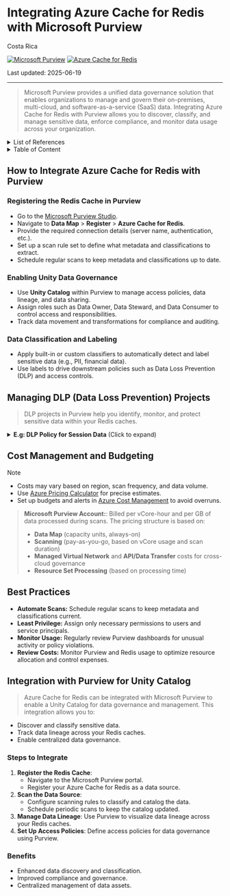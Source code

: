 # Integrating Azure Cache for Redis with Microsoft Purview

Costa Rica

[![Microsoft Purview](https://img.shields.io/badge/Microsoft-Purview-blue)](https://learn.microsoft.com/en-us/azure/purview/) [![Azure Cache for Redis](https://img.shields.io/badge/Azure-Redis-blue)](https://learn.microsoft.com/en-us/azure/redis/)

Last updated: 2025-06-19

---

> Microsoft Purview provides a unified data governance solution that enables organizations to manage and govern their on-premises, multi-cloud, and software-as-a-service (SaaS) data. Integrating Azure Cache for Redis with Purview allows you to discover, classify, and manage sensitive data, enforce compliance, and monitor data usage across your organization.

<details>
<summary>List of References</summary>

- [Microsoft Purview Documentation](https://learn.microsoft.com/en-us/azure/purview/)
- [Azure Cache for Redis Documentation](https://learn.microsoft.com/en-us/azure/redis/)
- [Purview Data Loss Prevention](https://learn.microsoft.com/en-us/azure/purview/concept-data-loss-prevention)
- [Azure Pricing Calculator](https://azure.microsoft.com/en-us/pricing/calculator/)

</details>

<details>
<summary>Table of Content</summary>

- [How to Integrate Azure Cache for Redis with Purview](#how-to-integrate-azure-cache-for-redis-with-purview)
    - [Registering the Redis Cache in Purview](#registering-the-redis-cache-in-purview)
    - [Enabling Unity Data Governance](#enabling-unity-data-governance)
    - [Data Classification and Labeling](#data-classification-and-labeling)
- [Managing DLP Data Loss Prevention Projects](#managing-dlp-data-loss-prevention-projects)
- [Cost Management and Budgeting](#cost-management-and-budgeting)
- [Best Practices](#best-practices)
- [Integration with Purview for Unity Catalog](#integration-with-purview-for-unity-catalog)
    - [Steps to Integrate](#steps-to-integrate)
    - [Benefits](#benefits)
      
</details>

## How to Integrate Azure Cache for Redis with Purview

### Registering the Redis Cache in Purview

- Go to the [Microsoft Purview Studio](https://web.purview.azure.com/).
- Navigate to **Data Map** > **Register** > **Azure Cache for Redis**.
- Provide the required connection details (server name, authentication, etc.).
- Set up a scan rule set to define what metadata and classifications to extract.
- Schedule regular scans to keep metadata and classifications up to date.

### Enabling Unity Data Governance

- Use **Unity Catalog** within Purview to manage access policies, data lineage, and data sharing.
- Assign roles such as Data Owner, Data Steward, and Data Consumer to control access and responsibilities.
- Track data movement and transformations for compliance and auditing.

### Data Classification and Labeling

- Apply built-in or custom classifiers to automatically detect and label sensitive data (e.g., PII, financial data).
- Use labels to drive downstream policies such as Data Loss Prevention (DLP) and access controls.

## Managing DLP (Data Loss Prevention) Projects

> DLP projects in Purview help you identify, monitor, and protect sensitive data within your Redis caches.

<details>
<summary><b>E.g: DLP Policy for Session Data</b> (Click to expand)</summary>

> Safeguard user session data stored in Redis.

**Steps:**
1. **Create a DLP Policy:** Apply to `session_data`, `user_tokens`, and `cache_keys`.
2. **Define Detection Rules:** Use classifiers for sensitive tokens, user identifiers, and session metadata.
3. **Set Actions:**  
   - Encrypt outputs containing sensitive session fields.  
   - Alert admins for bulk export actions.
4. **Monitor and Audit:** Track frequency of cache reads and ensure they map to approved business operations.

</details>

## Cost Management and Budgeting

> [!NOTE]
> - Costs may vary based on region, scan frequency, and data volume.
> - Use [Azure Pricing Calculator](https://azure.microsoft.com/en-us/pricing/calculator/) for precise estimates.
> - Set up budgets and alerts in [Azure Cost Management](https://learn.microsoft.com/en-us/azure/cost-management-billing/costs/) to avoid overruns.

> **Microsoft Purview Account:**: Billed per vCore-hour and per GB of data processed during scans.
> The pricing structure is based on:
> - **Data Map** (capacity units, always-on)
> - **Scanning** (pay-as-you-go, based on vCore usage and scan duration)
> - **Managed Virtual Network** and **API/Data Transfer** costs for cross-cloud governance
> - **Resource Set Processing** (based on processing time)

## Best Practices

- **Automate Scans:** Schedule regular scans to keep metadata and classifications current.
- **Least Privilege:** Assign only necessary permissions to users and service principals.
- **Monitor Usage:** Regularly review Purview dashboards for unusual activity or policy violations.
- **Review Costs:** Monitor Purview and Redis usage to optimize resource allocation and control expenses.

## Integration with Purview for Unity Catalog

> Azure Cache for Redis can be integrated with Microsoft Purview to enable a Unity Catalog for data governance and management. This integration allows you to:

- Discover and classify sensitive data.
- Track data lineage across your Redis caches.
- Enable centralized data governance.

### Steps to Integrate

1. **Register the Redis Cache**:
   - Navigate to the Microsoft Purview portal.
   - Register your Azure Cache for Redis as a data source.
2. **Scan the Data Source**:
   - Configure scanning rules to classify and catalog the data.
   - Schedule periodic scans to keep the catalog updated.
3. **Manage Data Lineage**: Use Purview to visualize data lineage across your Redis caches.
4. **Set Up Access Policies**: Define access policies for data governance using Purview.

### Benefits

- Enhanced data discovery and classification.
- Improved compliance and governance.
- Centralized management of data assets.
